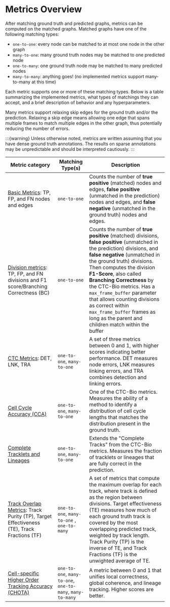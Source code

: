 # Metrics Overview

After matching ground truth and predicted graphs, metrics can be computed on the matched graphs.
Matched graphs have one of the following matching types:

* `one-to-one`: every node can be matched to at most one node in the other graph
* `many-to-one`: many ground truth nodes may be matched to one predicted node
* `one-to-many`: one ground truth node may be matched to many predicted nodes
* `many-to-many`: anything goes! (no implemented metrics support many-to-many at this time)

Each metric supports one or more of these matching types.
Below is a table summarizing the implemented metrics, what types of matchings
they can accept, and a brief description of behavior and any hyperparameters.

Many metrics support relaxing skip edges for the ground truth and/or the prediction. Relaxing a skip edge means allowing one edge that spans multiple frames to match multiple edges in the other graph, thus potentially reducing the number of errors.

:::{warning}
Unless otherwise noted, metrics are written assuming that you have dense ground truth annotations. The results on sparse annotations may be unpredictable and should be interpreted cautiously.
:::

| Metric category | Matching Type(s) | Description |
------------------|------------------|-------------
| [Basic Metrics](basic-metrics): TP, FP, and FN nodes and edges | `one-to-one`  | Counts the number of **true positive** (matched) nodes and edges, **false positive** (unmatched in the prediction) nodes and edges, and **false negative** (unmatched in the ground truth) nodes and edges. |
| [Division metrics](division-metrics): TP, FP, and FN divisions and F1 score/Branching Correctness (BC) | `one-to-one` | Counts the number of **true positive** (matched) divisions, **false positive** (unmatched in the prediction) divisions, and **false negative** (unmatched in the ground truth) divisions. Then computes the division **F1-Score**, also called **Branching Correctness** by the CTC-Bio metrics. Has a `max_frame_buffer` parameter that allows counting divisions as correct within `max_frame_buffer` frames as long as the parent and children match within the buffer| 
| [CTC Metrics](ctc-metrics): DET, LNK, TRA | `one-to-one`, `many-to-one` | A set of three metrics between 0 and 1, with higher scores indicating better performance. DET measures node errors, LNK measures linking errors, and TRA combines detection and linking errors. |
| [Cell Cycle Accuracy (CCA)](cca)| `one-to-one`, `many-to-one`| One of the CTC-Bio metrics. Measures the ability of a method to identify a distribution of cell cycle lengths that matches the distribution present in the ground truth.|
| [Complete Tracklets and Lineages](complete-tracks) |  `one-to-one`, `many-to-one`| Extends the "Complete Tracks" from the CTC-Bio metrics. Measures the fraction of tracklets or lineages that are fully correct in the prediction.|
| [Track Overlap Metrics](track-overlap-metrics): Track Purity (TP), Target Effectiveness (TE), Track Fractions (TF) | `one-to-one`, `many-to-one` , `one-to-many`| A set of metrics that compute the maximum overlap for each track, where track is defined as the region between divisions. Target effectiveness (TE) measures how much of each ground truth track is covered by the most overlapping predicted track, weighted by track length. Track Purity (TP) is the inverse of TE, and Track Fractions (TF) is the unwighted average of TE. |
| [Cell-specific Higher Order Tracking Accuracy (CHOTA)](chota-metric) |`one-to-one`, `many-to-one`, `one-to-many`, `many-to-many` | A metric between 0 and 1 that unifies local correctness, global coherence, and lineage tracking. Higher scores are better.| 